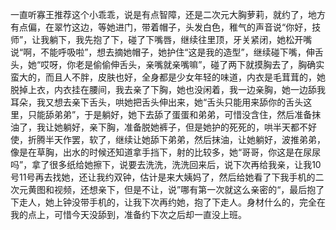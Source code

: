 一直听寡王推荐这个小乖乖，说是有点智障，还是二次元大胸萝莉，就约了，地方有点偏，在翠竹这边，等她进门，带着帽子，头发白色，稚气的声音说“你好，技师”，让我躺下，我先抱了下，碰了下嘴唇，继续往里顶，牙关紧闭，她松开嘴说“啊，不能呼吸啦”，想去摘她帽子，她护住“这是我的造型”，继续碰下嘴，伸舌头，她“哎呀，你老是偷偷伸舌头，亲嘴就亲嘴嘛”，碰了两下就摸胸去了，胸确实蛮大的，而且人不胖，皮肤也好，全身都是少女年轻的味道，内衣是毛茸茸的，她脱掉上衣，内衣挂在腰间，我去亲了下胸，她也没闲着，我一边亲胸，她一边舔我耳朵，我又想去亲下舌头，哄她把舌头伸出来，她“舌头只能用来舔你的舌头这里，只能舔弟弟”，于是躺好，她下去舔了蛋蛋和弟弟，可惜没含住，然后准备抹油了，我让她躺好，亲下胸，准备脱她裤子，但是她护的死死的，哄半天都不好使，折腾半天作罢，软了，继续让她舔下弟弟，然后抹油，让她躺好，波推弟弟，像是在草胸，出水的时候还知道拿手挡下，射的比较多，她“哥哥，你这是在尿尿吗”，拿了很多纸给她擦下，说要去洗洗，洗洗回来后，说下次再给我亲，让我10号11号再去找她，还让我约双钟，估计是来大姨妈了，然后给她看了下我手机的二次元黄图和视频，还想亲下，但是不让，说”哪有第一次就这么亲密的“，最后抱了下走人，她上钟没带手机的，让我下次再约她，抱了下走人。身材什么的，完全在我的点上，可惜今天没舔到，准备约下次之后却一直没上班。


